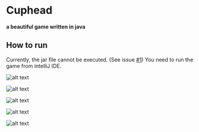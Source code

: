 # Cuphead
**a beautiful game written in java**

## How to run
Currently, the jar file cannot be executed. (See issue [#1](https://github.com/satayyeb/cuphead-game/issues/1)) You need to run the game from intelliJ IDE.

![alt text](https://s6.uupload.ir/files/1_q1le.jpg)

![alt text](https://s6.uupload.ir/files/2_vk2i.jpg)

![alt text](https://s6.uupload.ir/files/3_kvec.jpg)

![alt text](https://s6.uupload.ir/files/4_vb52.jpg)

![alt text](https://s6.uupload.ir/files/5_4atn.jpg)
